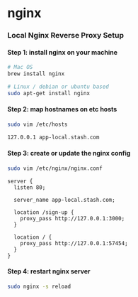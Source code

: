 # nginx

### Local Nginx Reverse Proxy Setup

#### Step 1: install nginx on your machine

```sh
# Mac OS
brew install nginx
```

```sh
# Linux / debian or ubuntu based
sudo apt-get install nginx
```

#### Step 2: map hostnames on etc hosts

```sh
sudo vim /etc/hosts
```

```sh
127.0.0.1 app-local.stash.com
```


#### Step 3: create or update the nginx config

```sh
sudo vim /etc/nginx/nginx.conf
```

```nginx
server {
  listen 80;

  server_name app-local.stash.com;

  location /sign-up {
    proxy_pass http://127.0.0.1:3000;
  }

  location / {
    proxy_pass http://127.0.0.1:57454;
  }
}
```

#### Step 4: restart nginx server

```sh
sudo nginx -s reload
```
